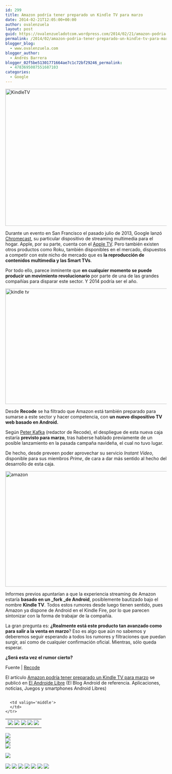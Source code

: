 ```yaml
---
id: 299
title: Amazon podría tener preparado un Kindle TV para marzo
date: 2014-02-21T12:05:00+00:00
author: ovalenzuela
layout: post
guid: https://ovalenzueladotcom.wordpress.com/2014/02/21/amazon-podria-tener-preparado-un-kindle-tv-para-marzo
permalink: /2014/02/amazon-podria-tener-preparado-un-kindle-tv-para-marzo.html
blogger_blog:
  - www.ovalenzuela.com
blogger_author:
  - Andrés Barrera
blogger_02f5be51301771664ae7c1c72bf29246_permalink:
  - 4783695087551687103
categories:
  - Google
---
```

[<img class="size-full wp-image-128078 aligncenter" alt="KindleTV" src="http://www.elandroidelibre.com/wp-content/uploads/2014/02/KindleTV.jpg" width="640" height="427" />](http://www.elandroidelibre.com/wp-content/uploads/2014/02/KindleTV.jpg)

Durante un evento en San Francisco el pasado julio de 2013, Google lanzó <a title="ChromeCast" href="http://www.elandroidelibre.com/tag/chromecast" target="_blank">Chromecast</a>, su particular dispositivo de streaming multimedia para el hogar. Apple, por su parte, cuenta con el <a title="AppleTV" href="http://www.elandroidelibre.com/tag/apple-tv" target="_blank">Apple TV</a>. Pero también existen otros productos como Roku, también disponibles en el mercado, dispuestos a competir con este nicho de mercado que es **la reproducción de contenidos multimedia y las Smart TVs**.

Por todo ello, parece inminente que **en cualquier momento se puede producir un movimiento revolucionario** por parte de una de las grandes compañías para disparar este sector. Y 2014 podría ser el año.

[<img class="aligncenter" alt="kindle tv" src="http://www.elandroidelibre.com/wp-content/uploads/2014/02/kindle-tv.jpg" width="640" height="360" />](http://www.elandroidelibre.com/wp-content/uploads/2014/02/kindle-tv.jpg)

Desde **Recode** se ha filtrado que Amazon está también preparado para sumarse a este sector y hacer competencia, con **un nuevo dispositivo TV web basado en Android.**

Según <a title="Peter Kafka" href="http://recode.net/author/peter-kafka/" target="_blank">Peter Kafka</a> (redactor de Recode), el despliegue de esta nueva caja estaría **previsto para marzo**, tras haberse hablado previamente de un posible lanzamiento en la pasada campaña navideña, el cual no tuvo lugar.

De hecho, desde preveen poder aprovechar su servicio _Instant Video_, disponible para sus miembros _Prime_, de cara a dar más sentido al hecho del desarrollo de esta caja.

[<img class="aligncenter" alt="amazon" src="http://www.elandroidelibre.com/wp-content/uploads/2014/02/amazon.jpg" width="640" height="360" />](http://www.elandroidelibre.com/wp-content/uploads/2014/02/amazon.jpg)

Informes previos apuntarían a que la experiencia streaming de Amazon estaría **basado en un _fork _de Android**, posiblemente bautizado bajo el nombre **Kindle TV**. Todos estos rumores desde luego tienen sentido, pues Amazon ya dispone de Android en el Kindle Fire, por lo que parecen sintonizar con la forma de trabajar de la compañía.

La gran pregunta es: **¿Realmente está este producto tan avanzado como para salir a la venta en marzo**? Eso es algo que aún no sabemos y deberemos seguir esperando a todos los rumores y filtraciones que puedan surgir, así como de cualquier confirmación oficial. Mientras, sólo queda esperar.

**¿Será esta vez el rumor cierto?**

Fuente | <a title="Amazon Gets Its TV Box Ready, Again" href="http://recode.net/2014/02/21/amazon-gets-its-tv-box-ready-again/" target="_blank">Recode</a>

El artículo [Amazon podría tener preparado un Kindle TV para marzo](http://www.elandroidelibre.com/2014/02/amazon-podria-tener-preparado-un-kindle-tv-para-marzo.html) se publicó en [El Androide Libre](http://www.elandroidelibre.com) (El Blog Android de referencia. Aplicaciones, noticias, Juegos y smartphones Android Libres)


<img width="1" height="1" src="http://rss.feedsportal.com/c/34005/f/617036/s/37618684/sc/28/mf.gif" border="0" /> 

<div>
  <table border='0'>
    <tr>
      <td valign='middle'>
        <a href="http://share.feedsportal.com/share/twitter/?u=http%3A%2F%2Fwww.elandroidelibre.com%2F2014%2F02%2Famazon-podria-tener-preparado-un-kindle-tv-para-marzo.html&t=Amazon+podr%C3%ADa+tener+preparado+un+Kindle+TV+para+marzo" target="_blank"><img src="http://res3.feedsportal.com/social/twitter.png" border="0" /></a> <a href="http://share.feedsportal.com/share/facebook/?u=http%3A%2F%2Fwww.elandroidelibre.com%2F2014%2F02%2Famazon-podria-tener-preparado-un-kindle-tv-para-marzo.html&t=Amazon+podr%C3%ADa+tener+preparado+un+Kindle+TV+para+marzo" target="_blank"><img src="http://res3.feedsportal.com/social/facebook.png" border="0" /></a> <a href="http://share.feedsportal.com/share/linkedin/?u=http%3A%2F%2Fwww.elandroidelibre.com%2F2014%2F02%2Famazon-podria-tener-preparado-un-kindle-tv-para-marzo.html&t=Amazon+podr%C3%ADa+tener+preparado+un+Kindle+TV+para+marzo" target="_blank"><img src="http://res3.feedsportal.com/social/linkedin.png" border="0" /></a> <a href="http://share.feedsportal.com/share/gplus/?u=http%3A%2F%2Fwww.elandroidelibre.com%2F2014%2F02%2Famazon-podria-tener-preparado-un-kindle-tv-para-marzo.html&t=Amazon+podr%C3%ADa+tener+preparado+un+Kindle+TV+para+marzo" target="_blank"><img src="http://res3.feedsportal.com/social/googleplus.png" border="0" /></a> <a href="http://share.feedsportal.com/share/email/?u=http%3A%2F%2Fwww.elandroidelibre.com%2F2014%2F02%2Famazon-podria-tener-preparado-un-kindle-tv-para-marzo.html&t=Amazon+podr%C3%ADa+tener+preparado+un+Kindle+TV+para+marzo" target="_blank"><img src="http://res3.feedsportal.com/social/email.png" border="0" /></a>
      </td>
      
      <td valign='middle'>
      </td>
    </tr>
  </table>
</div>

[<img src="http://da.feedsportal.com/r/186530806038/u/49/f/617036/c/34005/s/37618684/sc/28/rc/1/rc.img" border="0" />](http://da.feedsportal.com/r/186530806038/u/49/f/617036/c/34005/s/37618684/sc/28/rc/1/rc.htm)  
[<img src="http://da.feedsportal.com/r/186530806038/u/49/f/617036/c/34005/s/37618684/sc/28/rc/2/rc.img" border="0" />](http://da.feedsportal.com/r/186530806038/u/49/f/617036/c/34005/s/37618684/sc/28/rc/2/rc.htm)  
[<img src="http://da.feedsportal.com/r/186530806038/u/49/f/617036/c/34005/s/37618684/sc/28/rc/3/rc.img" border="0" />](http://da.feedsportal.com/r/186530806038/u/49/f/617036/c/34005/s/37618684/sc/28/rc/3/rc.htm)

[<img src="http://da.feedsportal.com/r/186530806038/u/49/f/617036/c/34005/s/37618684/a2.img" border="0" />](http://da.feedsportal.com/r/186530806038/u/49/f/617036/c/34005/s/37618684/a2.htm)
<img width="1" height="1" src="http://pi.feedsportal.com/r/186530806038/u/49/f/617036/c/34005/s/37618684/a2t.img" border="0" /> 

<div>
  <a href="http://feeds.feedburner.com/~ff/elandroidelibre?a=XuVXeBWRKUk:xt5bOHBAABk:ecdYMiMMAMM"><img src="http://feeds.feedburner.com/~ff/elandroidelibre?d=ecdYMiMMAMM" border="0" /></a> <a href="http://feeds.feedburner.com/~ff/elandroidelibre?a=XuVXeBWRKUk:xt5bOHBAABk:V_sGLiPBpWU"><img src="http://feeds.feedburner.com/~ff/elandroidelibre?i=XuVXeBWRKUk:xt5bOHBAABk:V_sGLiPBpWU" border="0" /></a> <a href="http://feeds.feedburner.com/~ff/elandroidelibre?a=XuVXeBWRKUk:xt5bOHBAABk:7Q72WNTAKBA"><img src="http://feeds.feedburner.com/~ff/elandroidelibre?d=7Q72WNTAKBA" border="0" /></a> <a href="http://feeds.feedburner.com/~ff/elandroidelibre?a=XuVXeBWRKUk:xt5bOHBAABk:dnMXMwOfBR0"><img src="http://feeds.feedburner.com/~ff/elandroidelibre?d=dnMXMwOfBR0" border="0" /></a> <a href="http://feeds.feedburner.com/~ff/elandroidelibre?a=XuVXeBWRKUk:xt5bOHBAABk:yIl2AUoC8zA"><img src="http://feeds.feedburner.com/~ff/elandroidelibre?d=yIl2AUoC8zA" border="0" /></a> <a href="http://feeds.feedburner.com/~ff/elandroidelibre?a=XuVXeBWRKUk:xt5bOHBAABk:qj6IDK7rITs"><img src="http://feeds.feedburner.com/~ff/elandroidelibre?d=qj6IDK7rITs" border="0" /></a> <a href="http://feeds.feedburner.com/~ff/elandroidelibre?a=XuVXeBWRKUk:xt5bOHBAABk:I9og5sOYxJI"><img src="http://feeds.feedburner.com/~ff/elandroidelibre?d=I9og5sOYxJI" border="0" /></a>
</div>

<img src="http://feeds.feedburner.com/~r/elandroidelibre/~4/XuVXeBWRKUk" height="1" width="1" />